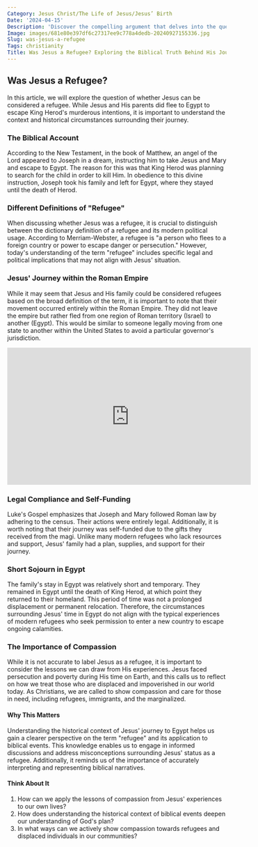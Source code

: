 ```yaml
---
Category: Jesus Christ/The Life of Jesus/Jesus’ Birth
Date: '2024-04-15'
Description: 'Discover the compelling argument that delves into the question: "Was Jesus a refugee?" Uncover the historical context and religious perspectives in this thought-provoking examination.'
Image: images/681e80e397df6c27317ee9c778a4dedb-20240927155336.jpg
Slug: was-jesus-a-refugee
Tags: christianity
Title: Was Jesus a Refugee? Exploring the Biblical Truth Behind His Journey
---
```


## Was Jesus a Refugee?

In this article, we will explore the question of whether Jesus can be considered a refugee. While Jesus and His parents did flee to Egypt to escape King Herod's murderous intentions, it is important to understand the context and historical circumstances surrounding their journey.

### The Biblical Account

According to the New Testament, in the book of Matthew, an angel of the Lord appeared to Joseph in a dream, instructing him to take Jesus and Mary and escape to Egypt. The reason for this was that King Herod was planning to search for the child in order to kill Him. In obedience to this divine instruction, Joseph took his family and left for Egypt, where they stayed until the death of Herod.

### Different Definitions of "Refugee"

When discussing whether Jesus was a refugee, it is crucial to distinguish between the dictionary definition of a refugee and its modern political usage. According to Merriam-Webster, a refugee is "a person who flees to a foreign country or power to escape danger or persecution." However, today's understanding of the term "refugee" includes specific legal and political implications that may not align with Jesus' situation.

### Jesus' Journey within the Roman Empire

While it may seem that Jesus and His family could be considered refugees based on the broad definition of the term, it is important to note that their movement occurred entirely within the Roman Empire. They did not leave the empire but rather fled from one region of Roman territory (Israel) to another (Egypt). This would be similar to someone legally moving from one state to another within the United States to avoid a particular governor's jurisdiction.


<iframe width="560" height="315" src="https://www.youtube.com/embed/oRLpc54D5Jw" frameborder="0" allow="autoplay; encrypted-media" allowfullscreen></iframe>


### Legal Compliance and Self-Funding

Luke's Gospel emphasizes that Joseph and Mary followed Roman law by adhering to the census. Their actions were entirely legal. Additionally, it is worth noting that their journey was self-funded due to the gifts they received from the magi. Unlike many modern refugees who lack resources and support, Jesus' family had a plan, supplies, and support for their journey.

### Short Sojourn in Egypt

The family's stay in Egypt was relatively short and temporary. They remained in Egypt until the death of King Herod, at which point they returned to their homeland. This period of time was not a prolonged displacement or permanent relocation. Therefore, the circumstances surrounding Jesus' time in Egypt do not align with the typical experiences of modern refugees who seek permission to enter a new country to escape ongoing calamities.

### The Importance of Compassion

While it is not accurate to label Jesus as a refugee, it is important to consider the lessons we can draw from His experiences. Jesus faced persecution and poverty during His time on Earth, and this calls us to reflect on how we treat those who are displaced and impoverished in our world today. As Christians, we are called to show compassion and care for those in need, including refugees, immigrants, and the marginalized.

#### Why This Matters

Understanding the historical context of Jesus' journey to Egypt helps us gain a clearer perspective on the term "refugee" and its application to biblical events. This knowledge enables us to engage in informed discussions and address misconceptions surrounding Jesus' status as a refugee. Additionally, it reminds us of the importance of accurately interpreting and representing biblical narratives.

#### Think About It

1. How can we apply the lessons of compassion from Jesus' experiences to our own lives?
2. How does understanding the historical context of biblical events deepen our understanding of God's plan?
3. In what ways can we actively show compassion towards refugees and displaced individuals in our communities?